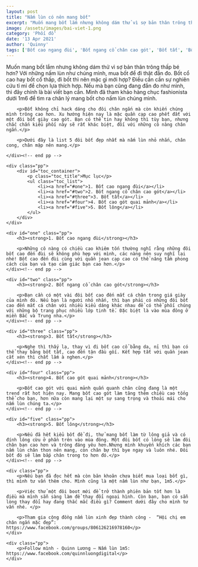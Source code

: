 ```yaml
---
layout: post
title: "Nấm lùn có nên mang bốt"
excerpt: "Muốn mang bốt lắm nhưng không dám thử vì sợ bản thân trông thấp bé hơn? Với những nấm lùn như chúng mình, mua bốt để đi thật đắn đo. Bốt cổ cao hay bốt cổ thấp, đi bốt thì nên mặc gì mới hợp?"
image: /assets/images/bai-viet-1.png
category: 'Phối đồ'
date: '13 Apr 2021'
author: 'Quinny'
tags: ['Bốt cao ngang đùi', 'Bốt ngang cổ chân cao gót', 'Bốt tất', 'Bốt cao gót quai mảnh', 'Bốt lông']
---
```


<div class="blog-content">
    <div class="pp">
        <p>Muốn mang bốt lắm nhưng không dám thử vì sợ bản thân trông thấp bé hơn? Với những nấm lùn như chúng mình, mua bốt để đi thật đắn đo. Bốt cổ cao hay bốt cổ thấp, đi bốt thì nên mặc gì mới hợp? Điều cần cần sự nghiên cứu tỉ mỉ để chọn lựa thích hợp. Nếu mà bạn cũng đang đắn đo như mình, thì đây chính là bài viết bạn cần. Mình đã tham khảo hàng chục fashionista dưới 1m6 để tìm ra chân lý mang bốt cho nấm lùn chúng mình.</p>

        <p>Bốt không chỉ hack dáng cho đôi chân ngắn mà còn khiến chúng mình trông cao hơn. Xu hướng hiện nay là mặc quần cạp cao phết đất với một đôi bốt giày cao gót. Bạn có thể tin hay không thì tùy bạn, nhưng chắc chắn kiểu phối này sẽ rất khác biệt, đối với những cô nàng chân ngắn.</p>

        <p>Dưới đây là list 5 đôi bốt đẹp nhất mà nấm lùn nhỏ nhắn, chân cong, chân mập nên mang.</p>

    </div><!-- end pp -->

    <div class="pp">
        <div id="toc_container">
            <p class="toc_title">Mục lục</p>
            <ul class="toc_list">
                <li><a href="#one">1. Bốt cao ngang đùi</a></li>
                <li><a href="#two">2. Bốt ngang cổ chân cao gót</a></li>
                <li><a href="#three">3. Bốt tất</a></li>
                <li><a href="#four">4. Bốt cao gót quai mảnh</a></li>
                <li><a href="#five">5. Bốt lông</a></li>
            </ul>
        </div>
    </div>

    <div id="one" class="pp">
        <h3><strong>1. Bốt cao ngang đùi</strong></h3>

        <p>Những cô nàng có chiều cao khiêm tốn thường nghĩ rằng những đôi bốt cao đến đùi sẽ không phù hợp với mình, các nàng nên suy nghĩ lại nhé! Bốt cao đến đùi cùng với quần jean cạp cao có thể nâng tầm phong cách của bạn và tạo cảm giác bạn cao hơn.</p>
    </div><!-- end pp -->

    <div id="two" class="pp">
        <h3><strong>2. Bốt ngang cổ chân cao gót</strong></h3>

        <p>Bạn cần có một vài đôi bốt cao đến mắt cá chân trong giá giày của mình đó. Nếu bạn là người nhỏ nhắn, thì bạn phải có những đôi bốt cao đến mắt cá chân với nhiều kiểu dáng khác nhau để có thể phối chúng với những bộ trang phục nhiều lớp tinh tế. Đặc biệt là vào mùa đông ở miền Bắc và Trung nha.</p>
    </div><!-- end pp -->

    <div id="three" class="pp">
        <h3><strong>3. Bốt tất</strong></h3>

        <p>Nghe thì thấy lạ, thay vì đi bốt cao cổ bằng da, nỉ thì bạn có thể thay bằng bốt tất, cao đến tận đầu gối. Kết hợp tất với quần jean cắt xén thì chất lắm à nghen.</p>
    </div><!-- end pp -->

    <div id="four" class="pp">
        <h3><strong>4. Bốt cao gót quai mảnh</strong></h3>

        <p>Bốt cao gót với quai mảnh quấn quanh chân cũng đang là một trend rất hot hiện nay. Mang bốt cao gót làm tăng thêm chiều cao tổng thể cho bạn, hơn nữa còn mang lại một sự sang trọng và thoải mái cho nấm lùn chúng ta.</p>
    </div><!-- end pp -->

    <div id="five" class="pp">
        <h3><strong>5. Bốt lông</strong></h3>

        <p>Nếu đã hết kiểu bốt để đi, thử mang bốt làm từ lông giả và có đính lông cừu ở phần trên vào mùa đông. Một đôi bốt có lông sẽ làm đôi chân bạn cao hơn và trông đáng yêu hơn.Nhưng mình khuyến khích các bạn nấm lùn chân thon nên mang, còn chân bự thì bye ngay và luôn nhé. Đôi bốt đó sẽ làm bắp chân trong to hơn đó.</p>
    </div><!-- end pp -->

    <div class="pp">
        <p>Nếu bạn đã đọc hết mà còn băn khoăn chưa biết mua loại bốt gì, thì mình tư vấn thêm cho. Mình cũng là một nấm lùn như bạn, 1m5.</p>

        <p>Việc thử một đôi boot mới để trở thành phiên bản tốt hơn là điều mà mình sẵn sàng làm để thay đổi ngoại hình. Còn bạn, bạn có sẵn lòng thay đổi hay đang thắc mắc điều gì? Comment dưới đây cho mình tư vấn nhé. </p>
    
        <p>Tham gia cộng đồng nấm lùn xinh đẹp thành công -  “Hội chị em chân ngắn mặc đẹp”: https://www.facebook.com/groups/806126216978160</p>
    </div>

    <div class="pp">
        <p>Follow mình - Quinn Lương – Nấm lùn 1m5: https://www.facebook.com/quinnluongdigital</p>
    </div>
</div><!-- end content -->